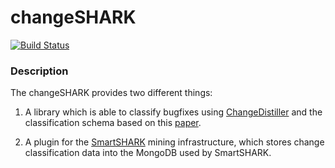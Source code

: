 # changeSHARK
[![Build Status](https://travis-ci.com/smartshark/changeSHARK.svg?branch=master)](https://travis-ci.org/ftrautsch/BugFixClassifier)

### Description 
The changeSHARK provides two different things: 

1) A library which is able to classify bugfixes using 
[ChangeDistiller](https://github.com/ftrautsch/tools-changedistiller) and the classification schema based
on this [paper](https://www.sciencedirect.com/science/article/pii/S0950584917301313).

2) A plugin for the [SmartSHARK](http://github.com/smartshark/) mining infrastructure, which stores change 
classification data into the MongoDB used by SmartSHARK. 